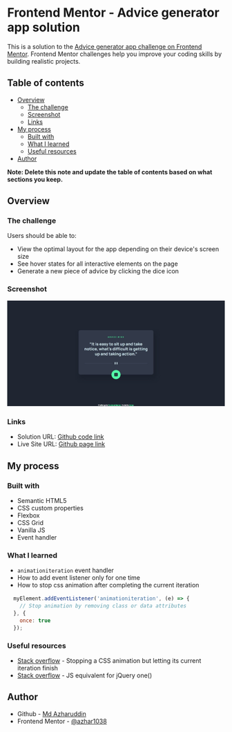 # Frontend Mentor - Advice generator app solution

This is a solution to the [Advice generator app challenge on Frontend Mentor](https://www.frontendmentor.io/challenges/advice-generator-app-QdUG-13db). Frontend Mentor challenges help you improve your coding skills by building realistic projects.

## Table of contents

- [Overview](#overview)
  - [The challenge](#the-challenge)
  - [Screenshot](#screenshot)
  - [Links](#links)
- [My process](#my-process)
  - [Built with](#built-with)
  - [What I learned](#what-i-learned)
  - [Useful resources](#useful-resources)
- [Author](#author)

**Note: Delete this note and update the table of contents based on what sections you keep.**

## Overview

### The challenge

Users should be able to:

- View the optimal layout for the app depending on their device's screen size
- See hover states for all interactive elements on the page
- Generate a new piece of advice by clicking the dice icon

### Screenshot

![Desktop view](./design/solution.jpeg)

### Links

- Solution URL: [Github code link](https://github.com/azhar1038/frontendmentor/tree/main/advice-generator-app)
- Live Site URL: [Github page link](https://azhar1038.github.io/frontendmentor/advice-generator-app)

## My process

### Built with

- Semantic HTML5
- CSS custom properties
- Flexbox
- CSS Grid
- Vanilla JS
- Event handler

### What I learned

- `animationiteration` event handler
- How to add event listener only for one time
- How to stop css animation after completing the current iteration
```js
  myElement.addEventListener('animationiteration', (e) => {
    // Stop animation by removing class or data attributes
  }, {
    once: true
  });
```

### Useful resources

- [Stack overflow](https://stackoverflow.com/a/13061553/11828315) - Stopping a CSS animation but letting its current iteration finish
- [Stack overflow](https://stackoverflow.com/a/36312421/11828315) - JS equivalent for jQuery one()

## Author

- Github - [Md Azharuddin](https://github.com/azhar1038)
- Frontend Mentor - [@azhar1038](https://www.frontendmentor.io/profile/azhar1038)
